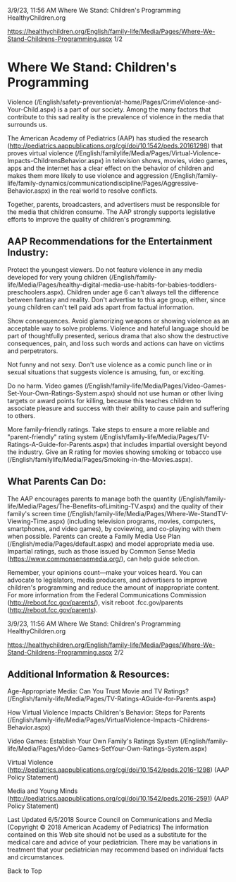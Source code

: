 3/9/23, 11:56 AM Where We Stand: Children's Programming HealthyChildren.org 

https://healthychildren.org/English/family-life/Media/Pages/Where-We-Stand-Childrens-Programming.aspx 1/2 

# Where We Stand: Children's Programming 

 Violence (/English/safety-prevention/at-home/Pages/CrimeViolence-and-Your-Child.aspx) is a part of our society. Among the many factors that contribute to this sad reality is the prevalence of violence in the media that surrounds us. 

 The American Academy of Pediatrics (AAP) has studied the research (http://pediatrics.aappublications.org/cgi/doi/10.1542/peds.20161298) that proves virtual violence (/English/familylife/Media/Pages/Virtual-Violence-Impacts-ChildrensBehavior.aspx) in television shows, movies, video games, apps and the internet has a clear effect on the behavior of children and makes them more likely to use violence and aggression (/English/family-life/family-dynamics/communicationdiscipline/Pages/Aggressive-Behavior.aspx) in the real world to resolve conflicts. 

 Together, parents, broadcasters, and advertisers must be responsible for the media that children consume. The AAP strongly supports legislative efforts to improve the quality of children's programming. 

## AAP Recommendations for the Entertainment Industry: 

 Protect the youngest viewers. Do not feature violence in any media developed for very young children (/English/family-life/Media/Pages/healthy-digital-media-use-habits-for-babies-toddlers-preschoolers.aspx). Children under age 6 can't always tell the difference between fantasy and reality. Don't advertise to this age group, either, since young children can't tell paid ads apart from factual information. 

 Show consequences. Avoid glamorizing weapons or showing violence as an acceptable way to solve problems. Violence and hateful language should be part of thoughtfully presented, serious drama that also show the destructive consequences, pain, and loss such words and actions can have on victims and perpetrators. 

 Not funny and not sexy. Don't use violence as a comic punch line or in sexual situations that suggests violence is amusing, fun, or exciting. 

 Do no harm. Video games (/English/family-life/Media/Pages/Video-Games-Set-Your-Own-Ratings-System.aspx) should not use human or other living targets or award points for killing, because this teaches children to associate pleasure and success with their ability to cause pain and suffering to others. 

 More family-friendly ratings. Take steps to ensure a more reliable and "parent-friendly" rating system (/English/family-life/Media/Pages/TV-Ratings-A-Guide-for-Parents.aspx) that includes impartial oversight beyond the industry. Give an R rating for movies showing smoking or tobacco use (/English/familylife/Media/Pages/Smoking-in-the-Movies.aspx). 

## What Parents Can Do: 

 The AAP encourages parents to manage both the quantity (/English/family-life/Media/Pages/The-Benefits-ofLimiting-TV.aspx) and the quality of their family's screen time (/English/family-life/Media/Pages/Where-We-StandTV-Viewing-Time.aspx) (including television programs, movies, computers, smartphones, and video games), by coviewing, and co-playing with them when possible. Parents can create a Family Media Use Plan (/English/media/Pages/default.aspx) and model appropriate media use. Impartial ratings, such as those issued by Common Sense Media (https://www.commonsensemedia.org/), can help guide selection. 

 Remember, your opinions count—make your voices heard. You can advocate to legislators, media producers, and advertisers to improve children's programming and reduce the amount of inappropriate content. For more information from the Federal Communications Commission (http://reboot.fcc.gov/parents/), visit reboot .fcc.gov/parents (http://reboot.fcc.gov/parents). 


3/9/23, 11:56 AM Where We Stand: Children's Programming HealthyChildren.org 

https://healthychildren.org/English/family-life/Media/Pages/Where-We-Stand-Childrens-Programming.aspx 2/2 

## Additional Information & Resources: 

 Age-Appropriate Media: Can You Trust Movie and TV Ratings? (/English/family-life/Media/Pages/TV-Ratings-AGuide-for-Parents.aspx) 

 How Virtual Violence Impacts Children's Behavior: Steps for Parents (/English/family-life/Media/Pages/VirtualViolence-Impacts-Childrens-Behavior.aspx) 

 Video Games: Establish Your Own Family's Ratings System (/English/family-life/Media/Pages/Video-Games-SetYour-Own-Ratings-System.aspx) 

 Virtual Violence (http://pediatrics.aappublications.org/cgi/doi/10.1542/peds.2016-1298) (AAP Policy Statement) 

 Media and Young Minds (http://pediatrics.aappublications.org/cgi/doi/10.1542/peds.2016-2591) (AAP Policy Statement) 

 Last Updated 6/5/2018 Source Council on Communications and Media (Copyright © 2018 American Academy of Pediatrics) The information contained on this Web site should not be used as a substitute for the medical care and advice of your pediatrician. There may be variations in treatment that your pediatrician may recommend based on individual facts and circumstances. 

 Back to Top 


